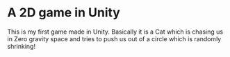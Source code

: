 # A 2D game in Unity
This is my first game made in Unity. Basically it is a Cat which is chasing us in Zero gravity space and tries to push us out of a circle which is randomly shrinking! 
